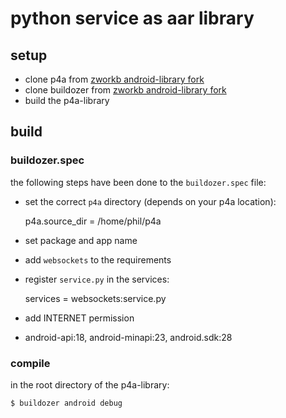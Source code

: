 # python service as aar library

## setup

- clone p4a from [zworkb android-library fork](https://github.com/zworkb/python-for-android/tree/android-library)
- clone buildozer from [zworkb android-library fork](https://github.com/zworkb/buildozer/tree/android-library)
- build the p4a-library

## build


### buildozer.spec

the following steps have been done to the `buildozer.spec` file:

- set the correct `p4a` directory (depends on your p4a location):

    p4a.source_dir = /home/phil/p4a

- set package and app name
- add `websockets` to the requirements
- register `service.py` in the services: 
    
    services = websockets:service.py

- add INTERNET permission
- android-api:18, android-minapi:23, android.sdk:28

### compile

in the root directory of the p4a-library:

    $ buildozer android debug